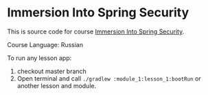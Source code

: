 Immersion Into Spring Security
====

This is source code for course [Immersion Into Spring Security](https://gettis.io/immersion-into-spring-security).

Course Language: Russian

To run any lesson app:
1. checkout master branch
2. Open terminal and call `./gradlew :module_1:lesson_1:bootRun` or another lesson and module. 